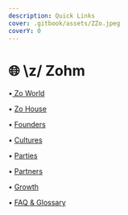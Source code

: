 ```yaml
---
description: Quick Links
cover: .gitbook/assets/ZZo.jpeg
coverY: 0
---
```


# 🌐 \z/ Zohm

•[ Zo World](zo-world.md)

• [Zo House](zo-house/)

• [Founders](founders.md)

• [Cultures](cultures/)

• [Parties](parties/)

• [Partners](partners/)

• [Growth](zo-house-growth.md)

• [FAQ & Glossary](faq-and-glossary.md)

